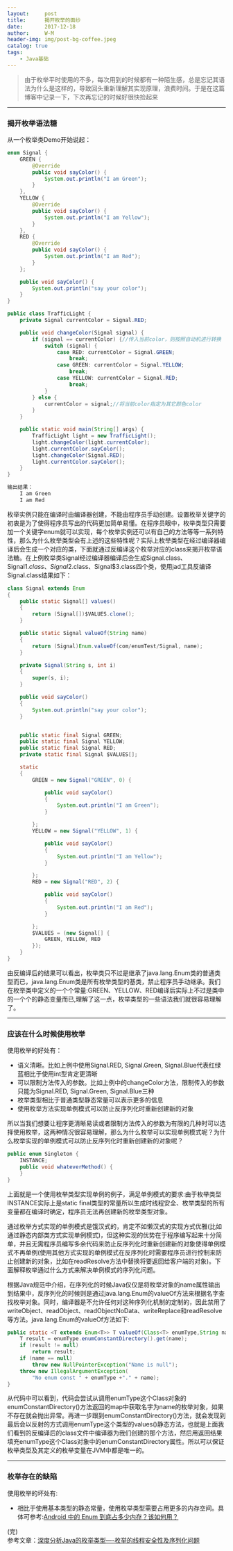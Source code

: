 ```yaml
---
layout:     post
title:      揭开枚举的面纱
date:       2017-12-18
author:     W-M
header-img: img/post-bg-coffee.jpeg
catalog: true
tags:
    - Java基础
---
```

>由于枚举平时使用的不多，每次用到的时候都有一种陌生感，总是忘记其语法为什么是这样的，导致回头重新理解其实现原理，浪费时间。于是在这篇博客中记录一下，下次再忘记的时候好很快捡起来

---
### **揭开枚举语法糖**  
从一个枚举类Demo开始说起：
```java
enum Signal {
    GREEN {
        @Override
        public void sayColor() {
            System.out.println("I am Green");
        }
    },
    YELLOW {
        @Override
        public void sayColor() {
            System.out.println("I am Yellow");
        }
    },
    RED {
        @Override
        public void sayColor() {
            System.out.println("I am Red");
        }
    };

    public void sayColor() {
        System.out.println("say your color");
    }
}

public class TrafficLight {
    private Signal currentColor = Signal.RED;

    public void changeColor(Signal signal) {
        if (signal == currentColor) {//传入当前color，则按照自动机进行转换
            switch (signal) {
                case RED: currentColor = Signal.GREEN;
                    break;
                case GREEN: currentColor = Signal.YELLOW;
                    break;
                case YELLOW: currentColor = Signal.RED;
                    break;
            }
        } else {
            currentColor = signal;//将当前color指定为其它颜色color
        }
    }

    public static void main(String[] args) {
        TrafficLight light = new TrafficLight();
        light.changeColor(light.currentColor);
        light.currentColor.sayColor();
        light.changeColor(Signal.RED);
        light.currentColor.sayColor();
    }
}

输出结果：
	I am Green
	I am Red
```
枚举实例只能在编译时由编译器创建，不能由程序员手动创建。设置枚举关键字的初衷是为了使得程序员写出的代码更加简单易懂。在程序员眼中，枚举类型只需要加一个关键字enum就可以实现，每个枚举实例还可以有自己的方法等等一系列特性，那么为什么枚举类型会有上述的这些特性呢？实际上枚举类型在经过编译器编译后会生成一个对应的类，下面就通过反编译这个枚举对应的class来揭开枚举语法糖。在上例枚举类Signal经过编译器编译后会生成Signal.class、Signal$1.class、Signal$2.class、Signal$3.class四个类，使用jad工具反编译Signal.class结果如下：  
```java
class Signal extends Enum
{
    public static Signal[] values()
    {
        return (Signal[])$VALUES.clone();
    }

    public static Signal valueOf(String name)
    {
        return (Signal)Enum.valueOf(com/enumTest/Signal, name);
    }

    private Signal(String s, int i)
    {
        super(s, i);
    }

    public void sayColor()
    {
        System.out.println("say your color");
    }


    public static final Signal GREEN;
    public static final Signal YELLOW;
    public static final Signal RED;
    private static final Signal $VALUES[];

    static 
    {
        GREEN = new Signal("GREEN", 0) {

            public void sayColor()
            {
                System.out.println("I am Green");
            }

        };
        YELLOW = new Signal("YELLOW", 1) {

            public void sayColor()
            {
                System.out.println("I am Yellow");
            }

        };
        RED = new Signal("RED", 2) {

            public void sayColor()
            {
                System.out.println("I am Red");
            }

        };
        $VALUES = (new Signal[] {
            GREEN, YELLOW, RED
        });
    }
}
```
由反编译后的结果可以看出，枚举类只不过是继承了java.lang.Enum类的普通类型而已，java.lang.Enum类是所有枚举类型的基类，禁止程序员手动继承。我们在枚举类中定义的一个个常量:GREEN、YELLOW、RED编译后实际上不过是类中的一个个的静态变量而已,理解了这一点，枚举类型的一些语法我们就很容易理解了。  

---
### **应该在什么时候使用枚举**  
使用枚举的好处有：
* 语义清晰。比如上例中使用Signal.RED, Signal.Green, Signal.Blue代表红绿蓝相比于使用int型肯定更清晰
* 可以限制方法传入的参数。比如上例中的changeColor方法，限制传入的参数只能为Signal.RED, Signal.Green, Signal.Blue三种
* 枚举类型相比于普通类型静态常量可以表示更多的信息
* 使用枚举方法实现单例模式可以防止反序列化时重新创建新的对象  

所以当我们想要让程序更清晰易读或者限制方法传入的参数为有限的几种时可以选择使用枚举，这两种情况很容易理解，那么为什么枚举可以实现单例模式呢？为什么枚举实现的单例模式可以防止反序列化时重新创建新的对象呢？
```java
public enum Singleton {  
    INSTANCE;  
    public void whateverMethod() {  
    }  
} 
```
上面就是一个使用枚举类型实现单例的例子，满足单例模式的要求:由于枚举类型INSTANCE实际上是static final类型的常量所以生成时线程安全、枚举类型的所有变量都在编译时确定，程序员无法再创建新的枚举类型对象。  

通过枚举方式实现的单例模式是饿汉式的，肯定不如懒汉式的实现方式优雅(比如通过静态内部类方式实现单例模式)，但这种实现的优势在于程序编写起来十分简单，并且无需程序员编写多余代码来防止反序列化时重新创建新的对象使得单例模式不再单例(使用其他方式实现的单例模式在反序列化时需要程序员进行控制来防止创建新的对象，比如在readResolve方法中替换将要返回给客户端的对象)。下面解释枚举通过什么方式来解决单例模式的序列化问题。  

根据Java规范中介绍，在序列化的时候Java仅仅是将枚举对象的name属性输出到结果中，反序列化的时候则是通过java.lang.Enum的valueOf方法来根据名字查找枚举对象。同时，编译器是不允许任何对这种序列化机制的定制的，因此禁用了writeObject、readObject、readObjectNoData、writeReplace和readResolve等方法。java.lang.Enum的valueOf方法如下:  
```java
public static <T extends Enum<T>> T valueOf(Class<T> enumType,String name) {  
    T result = enumType.enumConstantDirectory().get(name);  
    if (result != null)  
        return result;  
    if (name == null)  
        throw new NullPointerException("Name is null");  
    throw new IllegalArgumentException(  
        "No enum const " + enumType +"." + name);  
}  
```
从代码中可以看到，代码会尝试从调用enumType这个Class对象的enumConstantDirectory()方法返回的map中获取名字为name的枚举对象，如果不存在就会抛出异常。再进一步跟到enumConstantDirectory()方法，就会发现到最后会以反射的方式调用enumType这个类型的values()静态方法，也就是上面我们看到的反编译后的class文件中编译器为我们创建的那个方法，然后用返回结果填充enumType这个Class对象中的enumConstantDirectory属性。所以可以保证枚举类型及其定义的枚举变量在JVM中都是唯一的。    

---
### **枚举存在的缺陷**  
使用枚举的坏处有:  
* 相比于使用基本类型的静态常量，使用枚举类型需要占用更多的内存空间。具体可参考:[Android 中的 Enum 到底占多少内存？该如何用？](https://www.liaohuqiu.net/cn/posts/android-enum-memory-usage/)  


(完)  
参考文章：[深度分析Java的枚举类型—-枚举的线程安全性及序列化问题](http://www.hollischuang.com/archives/197)  